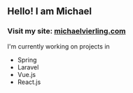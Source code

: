 ## Hello! I am Michael
### Visit my site: [michaelvierling.com](https://michaelvierling.com/)

I'm currently working on projects in
- Spring
- Laravel
- Vue.js
- React.js
